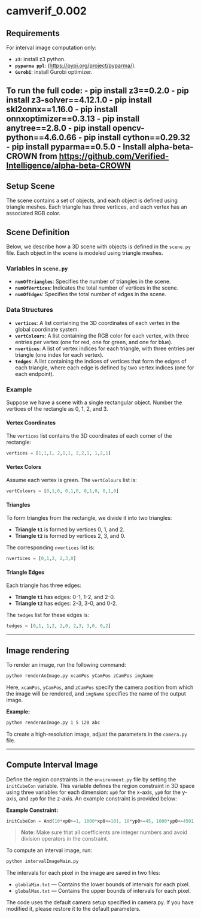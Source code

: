 # camverif_0.002


Requirements
------------------

For interval image computation only:
 - **`z3`**: install z3 python.
 - **`pyparma ppl`**: (https://pypi.org/project/pyparma/).
 - **`Gurobi`**: install Gurobi optimizer.

To run the full code:
    - pip install z3==0.2.0
    - pip install z3-solver==4.12.1.0
    - pip install skl2onnx==1.16.0
    - pip install onnxoptimizer==0.3.13
    - pip install anytree==2.8.0
    - pip install opencv-python==4.6.0.66
    - pip install cython==0.29.32
    - pip install pyparma==0.5.0
    - Install alpha-beta-CROWN from https://github.com/Verified-Intelligence/alpha-beta-CROWN
---------------------------------------------------------------
Setup Scene
-----------------
The scene contains a set of objects, and each object is defined using triangle meshes. Each triangle has three vertices, and each vertex has an associated RGB color.


## Scene Definition

Below, we describe how a 3D scene with objects is defined in the `scene.py` file. Each object in the scene is modeled using triangle meshes.

### Variables in `scene.py`

- **`numOfTriangles`**: Specifies the number of triangles in the scene.
- **`numOfVertices`**: Indicates the total number of vertices in the scene.
- **`numOfEdges`**: Specifies the total number of edges in the scene.

### Data Structures

- **`vertices`**: A list containing the 3D coordinates of each vertex in the global coordinate system.
- **`vertColours`**: A list containing the RGB color for each vertex, with three entries per vertex (one for red, one for green, and one for blue).
- **`nvertices`**: A list of vertex indices for each triangle, with three entries per triangle (one index for each vertex).
- **`tedges`**: A list containing the indices of vertices that form the edges of each triangle, where each edge is defined by two vertex indices (one for each endpoint).

### Example

Suppose we have a scene with a single rectangular object. Number the vertices of the rectangle as 0, 1, 2, and 3.

#### Vertex Coordinates

The `vertices` list contains the 3D coordinates of each corner of the rectangle:

```python
vertices = [1,1,1, 2,1,1, 2,2,1, 1,2,1]
```

#### Vertex Colors

Assume each vertex is green. The `vertColours` list is:

```python
vertColours = [0,1,0, 0,1,0, 0,1,0, 0,1,0]
```

#### Triangles

To form triangles from the rectangle, we divide it into two triangles:

- **Triangle `t1`** is formed by vertices 0, 1, and 2.
- **Triangle `t2`** is formed by vertices 2, 3, and 0.

The corresponding `nvertices` list is:

```python
nvertices = [0,1,2, 2,3,0]
```

#### Triangle Edges

Each triangle has three edges:

- **Triangle `t1`** has edges: 0-1, 1-2, and 2-0.
- **Triangle `t2`** has edges: 2-3, 3-0, and 0-2.

The `tedges` list for these edges is:

```python
tedges = [0,1, 1,2, 2,0, 2,3, 3,0, 0,2]
```

-----------------------------------------------------------------------------

Image rendering
----------------------

To render an image, run the following command:

```bash
python renderAnImage.py xcamPos yCamPos zCamPos imgName
```

Here, `xcamPos`, `yCamPos`, and `zCamPos` specify the camera position from which the image will be rendered, and `imgName` specifies the name of the output image.

**Example:**

```bash
python renderAnImage.py 1 5 120 abc
```

To create a high-resolution image, adjust the parameters in the `camera.py` file.

---------------------------------------------------------------------------------------

Compute Interval Image
--------------------------

Define the region constraints in the `environment.py` file by setting the `initCubeCon` variable. This variable defines the region constraint in 3D space using three variables for each dimension: `xp0` for the x-axis, `yp0` for the y-axis, and `zp0` for the z-axis. An example constraint is provided below:

**Example Constraint:**

```python
initCubeCon = And(10*xp0>=1, 1000*xp0<=101, 10*yp0>=45, 1000*yp0<=4501, 10*zp0>=1215, 1000*zp0<=121501)
```

> **Note**: Make sure that all coefficients are integer numbers and avoid division operators in the constraint.

To compute an interval image, run:

```bash
python intervalImageMain.py
```

The intervals for each pixel in the image are saved in two files:

- `globlaMin.txt` — Contains the lower bounds of intervals for each pixel.
- `globalMax.txt` — Contains the upper bounds of intervals for each pixel.

The code uses the default camera setup specified in camera.py. If you have modified it, please restore it to the default parameters.

